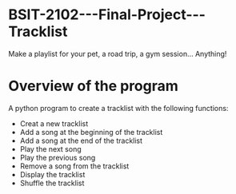 # BSIT-2102---Final-Project---Tracklist

Make a playlist for your pet, a road trip, a gym session… Anything!

# Overview of the program

A python program to create a tracklist with the following functions:

* Creat a new tracklist 
* Add a song at the beginning of the tracklist 
* Add a song at the end of the tracklist 
* Play the next song
* Play the previous song
* Remove a song from the tracklist 
* Display the tracklist
* Shuffle the tracklist 
